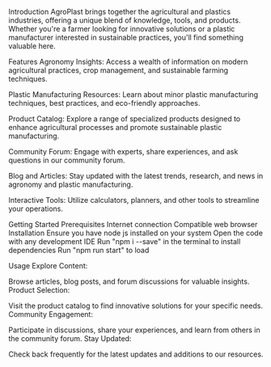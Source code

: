 Introduction
AgroPlast brings together the agricultural and plastics industries, offering a unique blend of knowledge, tools, and products. Whether you're a farmer looking for innovative solutions or a plastic manufacturer interested in sustainable practices, you'll find something valuable here.

Features
Agronomy Insights: Access a wealth of information on modern agricultural practices, crop management, and sustainable farming techniques.

Plastic Manufacturing Resources: Learn about minor plastic manufacturing techniques, best practices, and eco-friendly approaches.

Product Catalog: Explore a range of specialized products designed to enhance agricultural processes and promote sustainable plastic manufacturing.

Community Forum: Engage with experts, share experiences, and ask questions in our community forum.

Blog and Articles: Stay updated with the latest trends, research, and news in agronomy and plastic manufacturing.

Interactive Tools: Utilize calculators, planners, and other tools to streamline your operations.

Getting Started
Prerequisites
Internet connection
Compatible web browser
Installation
Ensure you have node js installed on your system
Open the code with any development IDE
Run "npm i --save" in the terminal to install dependencies
Run "npm run start" to load

Usage
Explore Content:

Browse articles, blog posts, and forum discussions for valuable insights.
Product Selection:

Visit the product catalog to find innovative solutions for your specific needs.
Community Engagement:

Participate in discussions, share your experiences, and learn from others in the community forum.
Stay Updated:

Check back frequently for the latest updates and additions to our resources.

